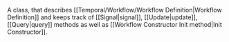 A class, that describes [[Temporal/Workflow/Workflow Definition|Workflow Definition]] and keeps track of [[Signal|signal]], [[Update|update]], [[Query|query]] methods as well as [[Workflow Constructor Init method|Init Constructor]].
